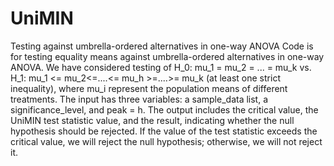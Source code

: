 # UniMIN
Testing against umbrella-ordered alternatives in one-way ANOVA Code is for testing equality means against umbrella-ordered alternatives in one-way ANOVA. We have considered testing of H_0: mu_1 = mu_2 = ... = mu_k vs. H_1: mu_1 <= mu_2<=....<= mu_h >=....>= mu_k (at least one strict inequality), where mu_i represent the population means of different treatments. The input has three variables: a sample_data list, a significance_level, and peak = h. The output includes the critical value, the UniMIN test statistic value, and the result, indicating whether the null hypothesis should be rejected. If the value of the test statistic exceeds the critical value, we will reject the null hypothesis; otherwise, we will not reject it.
